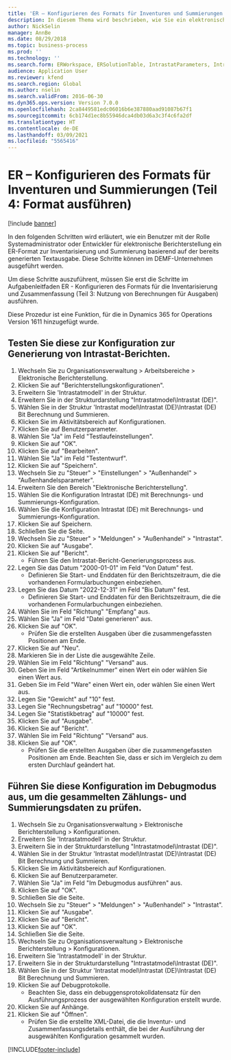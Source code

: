 ```yaml
---
title: 'ER – Konfigurieren des Formats für Inventuren und Summierungen (Teil 4: Format ausführen)'
description: In diesem Thema wird beschrieben, wie Sie ein elektronisches Berichtsformat für das Zählen und Summieren basierend auf Daten der bereits generierten Textausgabe konfigurieren. (Teil 4)
author: NickSelin
manager: AnnBe
ms.date: 08/29/2018
ms.topic: business-process
ms.prod: ''
ms.technology: ''
ms.search.form: ERWorkspace, ERSolutionTable, IntrastatParameters, Intrastat, InventItemIdLookupSimple, IntrastatCommodityLookup, ERFormatMappingRunLogTable, DocuView
audience: Application User
ms.reviewer: kfend
ms.search.region: Global
ms.author: nselin
ms.search.validFrom: 2016-06-30
ms.dyn365.ops.version: Version 7.0.0
ms.openlocfilehash: 2ca8449581edc06016b6e387880aad91087b67f1
ms.sourcegitcommit: 6cb174d1ec8b55946dca4db03d6a3c3f4c6fa2df
ms.translationtype: HT
ms.contentlocale: de-DE
ms.lasthandoff: 03/09/2021
ms.locfileid: "5565416"
---
```

# <a name="er-configure-format-to-do-counting-and-summing-part-4---run-format"></a>ER – Konfigurieren des Formats für Inventuren und Summierungen (Teil 4: Format ausführen)

[!include [banner](../../includes/banner.md)]

In den folgenden Schritten wird erläutert, wie ein Benutzer mit der Rolle Systemadministrator oder Entwickler für elektronische Berichterstellung ein ER-Format zur Inventarisierung und Summierung basierend auf der bereits generierten Textausgabe. Diese Schritte können im DEMF-Unternehmen ausgeführt werden.

Um diese Schritte auszuführent, müssen Sie erst die Schritte im Aufgabenleitfaden ER - Konfigurieren des Formats für die Inventarisierung und Zusammenfassung (Teil 3: Nutzung von Berechnungen für Ausgaben) ausführen.

Diese Prozedur ist eine Funktion, für die in Dynamics 365 for Operations Version 1611 hinzugefügt wurde.


## <a name="test-this-configuration-for-generation-of-the-intrastat-reports"></a>Testen Sie diese zur Konfiguration zur Generierung von Intrastat-Berichten.
1. Wechseln Sie zu Organisationsverwaltung > Arbeitsbereiche > Elektronische Berichterstellung.
2. Klicken Sie auf "Berichterstellungskonfigurationen".
3. Erweitern Sie 'Intrastatmodell' in der Struktur.
4. Erweitern Sie in der Strukturdarstellung "Intrastatmodel\Intrastat (DE)".
5. Wählen Sie in der Struktur 'Intrastat model\Intrastat (DE)\Intrastat (DE) Bit Berechnung und Summieren.
6. Klicken Sie im Aktivitätsbereich auf Konfigurationen.
7. Klicken Sie auf Benutzerparameter.
8. Wählen Sie "Ja" im Feld "Testlaufeinstellungen".
9. Klicken Sie auf "OK".
10. Klicken Sie auf "Bearbeiten".
11. Wählen Sie "Ja" im Feld "Testentwurf".
12. Klicken Sie auf "Speichern".
13. Wechseln Sie zu "Steuer" > "Einstellungen" > "Außenhandel" > "Außenhandelsparameter".
14. Erweitern Sie den Bereich "Elektronische Berichterstellung".
15. Wählen Sie die Konfiguration Intrastat (DE) mit Berechnungs- und Summierungs-Konfiguration.
16. Wählen Sie die Konfiguration Intrastat (DE) mit Berechnungs- und Summierungs-Konfiguration.
17. Klicken Sie auf Speichern.
18. Schließen Sie die Seite.
19. Wechseln Sie zu "Steuer" > "Meldungen" > "Außenhandel" > "Intrastat".
20. Klicken Sie auf "Ausgabe".
21. Klicken Sie auf "Bericht".
    * Führen Sie den Intrastat-Bericht-Generierungsprozess aus.  
22. Legen Sie das Datum "2000-01-01" im Feld "Von Datum" fest.
    * Definieren Sie Start- und Enddaten für den Berichtszeitraum, die die vorhandenen Formularbuchungen einbeziehen.  
23. Legen Sie das Datum "2022-12-31" im Feld "Bis Datum" fest.
    * Definieren Sie Start- und Enddaten für den Berichtszeitraum, die die vorhandenen Formularbuchungen einbeziehen.  
24. Wählen Sie im Feld "Richtung" "Empfang" aus.
25. Wählen Sie "Ja" im Feld "Datei generieren" aus.
26. Klicken Sie auf "OK".
    * Prüfen Sie die erstellten Ausgaben über die zusammengefassten Positionen am Ende.  
27. Klicken Sie auf "Neu".
28. Markieren Sie in der Liste die ausgewählte Zeile.
29. Wählen Sie im Feld "Richtung" "Versand" aus.
30. Geben Sie im Feld "Artikelnummer" einen Wert ein oder wählen Sie einen Wert aus.
31. Geben Sie im Feld "Ware" einen Wert ein, oder wählen Sie einen Wert aus.
32. Legen Sie "Gewicht" auf "10" fest.
33. Legen Sie "Rechnungsbetrag" auf "10000" fest.
34. Legen Sie "Statistikbetrag" auf "10000" fest.
35. Klicken Sie auf "Ausgabe".
36. Klicken Sie auf "Bericht".
37. Wählen Sie im Feld "Richtung" "Versand" aus.
38. Klicken Sie auf "OK".
    * Prüfen Sie die erstellten Ausgaben über die zusammengefassten Positionen am Ende. Beachten Sie, dass er sich im Vergleich zu dem ersten Durchlauf geändert hat.  

## <a name="run-this-configuration-in-debug-mode-to-review-the-collected-counting--summing-data"></a>Führen Sie diese Konfiguration im Debugmodus aus, um die gesammelten Zählungs- und Summierungsdaten zu prüfen.
1. Wechseln Sie zu Organisationsverwaltung > Elektronische Berichterstellung > Konfigurationen.
2. Erweitern Sie 'Intrastatmodell' in der Struktur.
3. Erweitern Sie in der Strukturdarstellung "Intrastatmodel\Intrastat (DE)".
4. Wählen Sie in der Struktur 'Intrastat model\Intrastat (DE)\Intrastat (DE) Bit Berechnung und Summieren.
5. Klicken Sie im Aktivitätsbereich auf Konfigurationen.
6. Klicken Sie auf Benutzerparameter.
7. Wählen Sie "Ja" im Feld "Im Debugmodus ausführen" aus.
8. Klicken Sie auf "OK".
9. Schließen Sie die Seite.
10. Wechseln Sie zu "Steuer" > "Meldungen" > "Außenhandel" > "Intrastat".
11. Klicken Sie auf "Ausgabe".
12. Klicken Sie auf "Bericht".
13. Klicken Sie auf "OK".
14. Schließen Sie die Seite.
15. Wechseln Sie zu Organisationsverwaltung > Elektronische Berichterstellung > Konfigurationen.
16. Erweitern Sie 'Intrastatmodell' in der Struktur.
17. Erweitern Sie in der Strukturdarstellung "Intrastatmodel\Intrastat (DE)".
18. Wählen Sie in der Struktur 'Intrastat model\Intrastat (DE)\Intrastat (DE) Bit Berechnung und Summieren.
19. Klicken Sie auf Debugprotokolle.
    * Beachten Sie, dass ein debuggensprotokolldatensatz für den Ausführungsprozess der ausgewählten Konfiguration erstellt wurde.  
20. Klicken Sie auf Anhänge.
21. Klicken Sie auf "Öffnen".
    * Prüfen Sie die erstellte XML-Datei, die die Inventur- und Zusammenfassungsdetails enthält, die bei der Ausführung der ausgewählten Konfiguration gesammelt wurden.  



[!INCLUDE[footer-include](../../../../includes/footer-banner.md)]